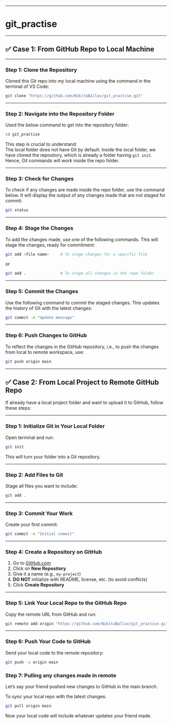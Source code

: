 
---
# git_practise

---

## ✅ Case 1: From GitHub Repo to Local Machine

---

### Step 1: Clone the Repository  
Cloned this Git repo into my local machine using the command in the terminal of VS Code:

```bash
git clone "https://github.com/NikitaBallav/git_practise.git"
```

---

### Step 2: Navigate into the Repository Folder  
Used the below command to get into the repository folder:

```bash
cd git_practise
```

This step is crucial to understand:  
The local folder does not have Git by default. Inside the local folder, we have cloned the repository, which is already a folder having `git init`. Hence, Git commands will work inside the repo folder.

---

### Step 3: Check for Changes  
To check if any changes are made inside the repo folder, use the command below. It will display the output of any changes made that are not staged for commit:

```bash
git status
```

---

### Step 4: Stage the Changes  
To add the changes made, use one of the following commands. This will stage the changes, ready for commitment:

```bash
git add <file name>     # To stage changes for a specific file
```
or
```bash
git add .               # To stage all changes in the repo folder
```

---

### Step 5: Commit the Changes  
Use the following command to commit the staged changes. This updates the history of Git with the latest changes:

```bash
git commit -m "Update message"
```

---

### Step 6: Push Changes to GitHub  
To reflect the changes in the GitHub repository, i.e., to push the changes from local to remote workspace, use:

```bash
git push origin main
```

---

## ✅ Case 2: From Local Project to Remote GitHub Repo  
If already have a local project folder and want to upload it to GitHub, follow these steps:

---

### Step 1: Initialize Git in Your Local Folder  
Open terminal and run:

```bash
git init
```

This will turn your folder into a Git repository.

---

### Step 2: Add Files to Git  
Stage all files you want to include:

```bash
git add .
```

---

### Step 3: Commit Your Work  
Create your first commit:

```bash
git commit -m "Initial commit"
```

---

### Step 4: Create a Repository on GitHub  
1. Go to [GitHub.com](https://github.com)  
2. Click on **New Repository**  
3. Give it a name (e.g., `my-project`)  
4. **DO NOT** initialize with README, license, etc. (to avoid conflicts)  
5. Click **Create Repository**

---

### Step 5: Link Your Local Repo to the GitHub Repo  
Copy the remote URL from GitHub and run:

```bash
git remote add origin "https://github.com/NikitaBallav/git_practise.git"
```

---

### Step 6: Push Your Code to GitHub  
Send your local code to the remote repository:

```bash
git push -u origin main
```

### Step 7: Pulling any changes made in remote
Let’s say your friend pushed new changes to GitHub in the main branch.

To sync your local repo with the latest changes:

```bash
git pull origin main
```

Now your local code will include whatever updates your friend made.